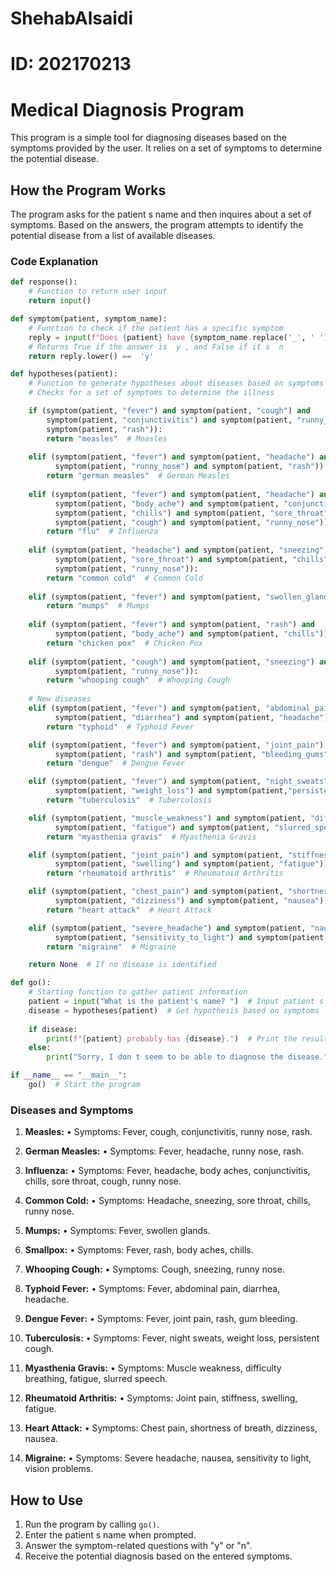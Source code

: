 # ShehabAlsaidi
# ID: 202170213

# Medical Diagnosis Program

This program is a simple tool for diagnosing diseases based on the symptoms provided by the user. It relies on a set of symptoms to determine the potential disease.

## How the Program Works

The program asks for the patient s name and then inquires about a set of symptoms. Based on the answers, the program attempts to identify the potential disease from a list of available diseases.
### Code Explanation

```Python
def response():
    # Function to return user input
    return input()

def symptom(patient, symptom_name):
    # Function to check if the patient has a specific symptom
    reply = input(f"Does {patient} have {symptom_name.replace('_', ' ')} (y/n)? ")
    # Returns True if the answer is  y , and False if it s  n 
    return reply.lower() ==  'y' 

def hypotheses(patient):
    # Function to generate hypotheses about diseases based on symptoms
    # Checks for a set of symptoms to determine the illness

    if (symptom(patient, "fever") and symptom(patient, "cough") and 
        symptom(patient, "conjunctivitis") and symptom(patient, "runny_nose") and 
        symptom(patient, "rash")):
        return "measles"  # Measles
    
    elif (symptom(patient, "fever") and symptom(patient, "headache") and 
          symptom(patient, "runny_nose") and symptom(patient, "rash")):
        return "german measles"  # German Measles
    
    elif (symptom(patient, "fever") and symptom(patient, "headache") and 
          symptom(patient, "body_ache") and symptom(patient, "conjunctivitis") and 
          symptom(patient, "chills") and symptom(patient, "sore_throat") and 
          symptom(patient, "cough") and symptom(patient, "runny_nose")):
        return "flu"  # Influenza
    
    elif (symptom(patient, "headache") and symptom(patient, "sneezing") and 
          symptom(patient, "sore_throat") and symptom(patient, "chills") and 
          symptom(patient, "runny_nose")):
        return "common cold"  # Common Cold
    
    elif (symptom(patient, "fever") and symptom(patient, "swollen_glands")):
        return "mumps"  # Mumps
    
    elif (symptom(patient, "fever") and symptom(patient, "rash") and 
          symptom(patient, "body_ache") and symptom(patient, "chills")):
        return "chicken pox"  # Chicken Pox
    
    elif (symptom(patient, "cough") and symptom(patient, "sneezing") and 
          symptom(patient, "runny_nose")):
        return "whooping cough"  # Whooping Cough
    
    # New diseases
    elif (symptom(patient, "fever") and symptom(patient, "abdominal_pain") and 
          symptom(patient, "diarrhea") and symptom(patient, "headache")):
        return "typhoid"  # Typhoid Fever

    elif (symptom(patient, "fever") and symptom(patient, "joint_pain") and 
          symptom(patient, "rash") and symptom(patient, "bleeding_gums")):
        return "dengue"  # Dengue Fever

    elif (symptom(patient, "fever") and symptom(patient, "night_sweats") and 
          symptom(patient, "weight_loss") and symptom(patient,"persistent_cough")):
        return "tuberculosis"  # Tuberculosis

    elif (symptom(patient, "muscle_weakness") and symptom(patient, "difficulty_breathing") and 
          symptom(patient, "fatigue") and symptom(patient, "slurred_speech")):
        return "myasthenia gravis"  # Myasthenia Gravis

    elif (symptom(patient, "joint_pain") and symptom(patient, "stiffness") and 
          symptom(patient, "swelling") and symptom(patient, "fatigue")):
        return "rheumatoid arthritis"  # Rheumatoid Arthritis

    elif (symptom(patient, "chest_pain") and symptom(patient, "shortness_of_breath") and 
          symptom(patient, "dizziness") and symptom(patient, "nausea")):
        return "heart attack"  # Heart Attack

    elif (symptom(patient, "severe_headache") and symptom(patient, "nausea") and 
          symptom(patient, "sensitivity_to_light") and symptom(patient, "vision_problems")):
        return "migraine"  # Migraine

    return None  # If no disease is identified

def go():
    # Starting function to gather patient information
    patient = input("What is the patient's name? ")  # Input patient s name
    disease = hypotheses(patient)  # Get hypothesis based on symptoms
    
    if disease:
        print(f"{patient} probably has {disease}.")  # Print the result
    else:
        print("Sorry, I don t seem to be able to diagnose the disease.")  # If no disease is identified

if __name__ == "__main__":
    go()  # Start the program
```

### Diseases and Symptoms

1. **Measles:**
   • Symptoms: Fever, cough, conjunctivitis, runny nose, rash.

2. **German Measles:**
   • Symptoms: Fever, headache, runny nose, rash.

3. **Influenza:**
   • Symptoms: Fever, headache, body aches, conjunctivitis, chills, sore throat, cough, runny nose.

4. **Common Cold:**
   • Symptoms: Headache, sneezing, sore throat, chills, runny nose.

5. **Mumps:**
   • Symptoms: Fever, swollen glands.

6. **Smallpox:**
   • Symptoms: Fever, rash, body aches, chills.

7. **Whooping Cough:**
   • Symptoms: Cough, sneezing, runny nose.

8. **Typhoid Fever:**
   • Symptoms: Fever, abdominal pain, diarrhea, headache.

9. **Dengue Fever:**
   • Symptoms: Fever, joint pain, rash, gum bleeding.

10. **Tuberculosis:**
    • Symptoms: Fever, night sweats, weight loss, persistent cough.

11. **Myasthenia Gravis:**
    • Symptoms: Muscle weakness, difficulty breathing, fatigue, slurred speech.

12. **Rheumatoid Arthritis:**
    • Symptoms: Joint pain, stiffness, swelling, fatigue.

13. **Heart Attack:**
    • Symptoms: Chest pain, shortness of breath, dizziness, nausea.

14. **Migraine:**
    • Symptoms: Severe headache, nausea, sensitivity to light, vision problems.

## How to Use

1. Run the program by calling `go()`.
2. Enter the patient s name when prompted.
3. Answer the symptom-related questions with "y" or "n".
4. Receive the potential diagnosis based on the entered symptoms.
